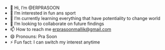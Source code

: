 - 👋 Hi, I’m @ERPRASOON
- 👀 I’m interested in fun ans sport
- 🌱 I’m currently learning everything that have potentiality to change world
- 💞️ I’m looking to collaborate on future findings
- 📫 How to reach me erprasoonmallik@gmail.com
- 😄 Pronouns: Pra Soon
- ⚡ Fun fact: I can switch my interest anytime

<!---
ERPRASOON/ERPRASOON is a ✨ special ✨ repository because its `README.md` (this file) appears on your GitHub profile.
You can click the Preview link to take a look at your changes.
--->
